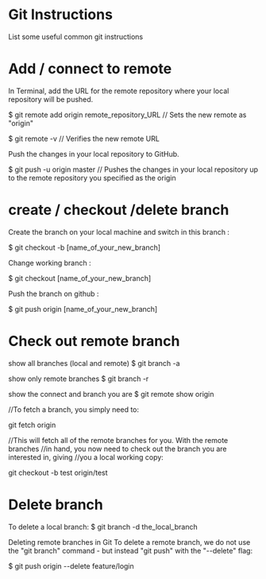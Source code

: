 # Git Instructions

List some useful common git instructions




# Add / connect to remote  

In Terminal, add the URL for the remote repository where your local repository will be pushed.

$ git remote add origin remote_repository_URL
// Sets the new remote as "origin"

$ git remote -v
// Verifies the new remote URL

Push the changes in your local repository to GitHub.

$ git push -u origin master
// Pushes the changes in your local repository up to the remote repository you specified as the origin



# create / checkout /delete branch  


Create the branch on your local machine and switch in this branch :

$ git checkout -b [name_of_your_new_branch]

Change working branch :

$ git checkout [name_of_your_new_branch]

Push the branch on github :

$ git push origin [name_of_your_new_branch]



# Check out remote branch

show all branches (local and remote)
$ git branch -a

show only remote branches
$ git branch -r

show the connect and branch you are
$ git remote show origin


//To fetch a branch, you simply need to:

git fetch origin

//This will fetch all of the remote branches for you. With the remote branches 
//in hand, you now need to check out the branch you are interested in, giving 
//you a local working copy:

git checkout -b test origin/test


# Delete branch

To delete a local branch:
$ git branch -d the_local_branch

Deleting remote branches in Git
To delete a remote branch, we do not use the "git branch" command - but instead "git push" with the "--delete" flag:

$ git push origin --delete feature/login



